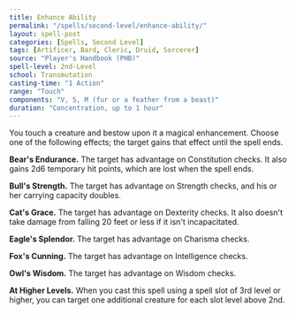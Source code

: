 ```yaml
---
title: Enhance Ability
permalink: "/spells/second-level/enhance-ability/"
layout: spell-post
categories: [Spells, Second Level]
tags: [Artificer, Bard, Cleric, Druid, Sorcerer]
source: "Player's Handbook (PHB)"
spell-level: 2nd-Level
school: Transmutation
casting-time: "1 Action"
range: "Touch"
components: "V, S, M (fur or a feather from a beast)"
duration: "Concentration, up to 1 hour"
---
```


You touch a creature and bestow upon it a magical enhancement. Choose one of the following effects; the target gains that effect until the spell ends.

**Bear's Endurance.** The target has advantage on Constitution checks. It also gains 2d6 temporary hit points, which are lost when the spell ends.

**Bull's Strength.** The target has advantage on Strength checks, and his or her carrying capacity doubles.

**Cat's Grace.** The target has advantage on Dexterity checks. It also doesn't take damage from falling 20 feet or less if it isn't incapacitated.

**Eagle's Splendor.** The target has advantage on Charisma checks.

**Fox's Cunning.** The target has advantage on Intelligence checks.

**Owl's Wisdom.** The target has advantage on Wisdom checks.

**At Higher Levels.** When you cast this spell using a spell slot of 3rd level or higher, you can target one additional creature for each slot level above 2nd.
